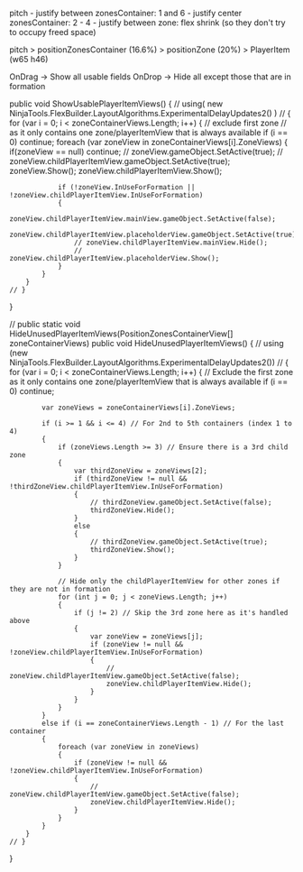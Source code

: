 ﻿pitch - justify between
zonesContainer: 1 and 6 - justify center
zonesContainer: 2 - 4 - justify between
zone: flex shrink (so they don't try to occupy freed space)

pitch > positionZonesContainer (16.6%) > positionZone (20%) > PlayerItem (w65 h46)

OnDrag -> Show all usable fields
OnDrop -> Hide all except those that are in formation

public void ShowUsablePlayerItemViews()
{
// using( new NinjaTools.FlexBuilder.LayoutAlgorithms.ExperimentalDelayUpdates2() )
// {
for (var i = 0; i < zoneContainerViews.Length; i++)
{
// exclude first zone
// as it only contains one zone/playerItemView that is always available
if (i == 0) continue;
foreach (var zoneView in zoneContainerViews[i].ZoneViews)
{
if(zoneView == null) continue;
// zoneView.gameObject.SetActive(true);
// zoneView.childPlayerItemView.gameObject.SetActive(true);
zoneView.Show();
zoneView.childPlayerItemView.Show();

				if (!zoneView.InUseForFormation || !zoneView.childPlayerItemView.InUseForFormation)
				{
					zoneView.childPlayerItemView.mainView.gameObject.SetActive(false);
					zoneView.childPlayerItemView.placeholderView.gameObject.SetActive(true);
					// zoneView.childPlayerItemView.mainView.Hide();
					// zoneView.childPlayerItemView.placeholderView.Show();
				}
			}
		}
	// }
}

// public static void HideUnusedPlayerItemViews(PositionZonesContainerView[] zoneContainerViews)
public void HideUnusedPlayerItemViews()
{
// using (new NinjaTools.FlexBuilder.LayoutAlgorithms.ExperimentalDelayUpdates2())
// {
for (var i = 0; i < zoneContainerViews.Length; i++)
{
// Exclude the first zone as it only contains one zone/playerItemView that is always available
if (i == 0) continue;

			var zoneViews = zoneContainerViews[i].ZoneViews;

			if (i >= 1 && i <= 4) // For 2nd to 5th containers (index 1 to 4)
			{
				if (zoneViews.Length >= 3) // Ensure there is a 3rd child zone
				{
					var thirdZoneView = zoneViews[2];
					if (thirdZoneView != null && !thirdZoneView.childPlayerItemView.InUseForFormation)
					{
						// thirdZoneView.gameObject.SetActive(false);
						thirdZoneView.Hide();
					}
					else
					{
						// thirdZoneView.gameObject.SetActive(true);
						thirdZoneView.Show();
					}
				}

				// Hide only the childPlayerItemView for other zones if they are not in formation
				for (int j = 0; j < zoneViews.Length; j++)
				{
					if (j != 2) // Skip the 3rd zone here as it's handled above
					{
						var zoneView = zoneViews[j];
						if (zoneView != null && !zoneView.childPlayerItemView.InUseForFormation)
						{
							// zoneView.childPlayerItemView.gameObject.SetActive(false);
							zoneView.childPlayerItemView.Hide();
						}
					}
				}
			}
			else if (i == zoneContainerViews.Length - 1) // For the last container
			{
				foreach (var zoneView in zoneViews)
				{
					if (zoneView != null && !zoneView.childPlayerItemView.InUseForFormation)
					{
						// zoneView.childPlayerItemView.gameObject.SetActive(false);
						zoneView.childPlayerItemView.Hide();
					}
				}
			}
		}
	// }
}